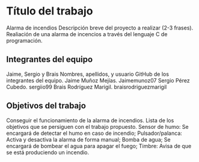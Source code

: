 # Título del trabajo
Alarma de incendios
Descripción breve del proyecto a realizar (2-3 frases).
Realiación de una alarma de incencios a través del lenguaje C de programación.
## Integrantes del equipo
Jaime, Sergio y Brais
Nombres, apellidos, y usuario GitHub de los integrantes del equipo.
Jaime Muñoz Mejías. Jaimemunoz07
Sergio Pérez Cubedo. sergiio99
Brais Rodríguez Marigil. braisrodriguezmarigil
## Objetivos del trabajo
Conseguir el funcionamiento de la alarma de incendios.
Lista de los objetivos que se persiguen con el trabajo propuesto.
Sensor de humo: Se encargará de detectar el humo en caso de incendio; Pulsador/palanca: Activa y desactiva la alarma de forma manual; Bomba de agua; Se encargará de bombear el agua para apagar el fuego; Timbre: Avisa de que se está produciendo un incendio.
